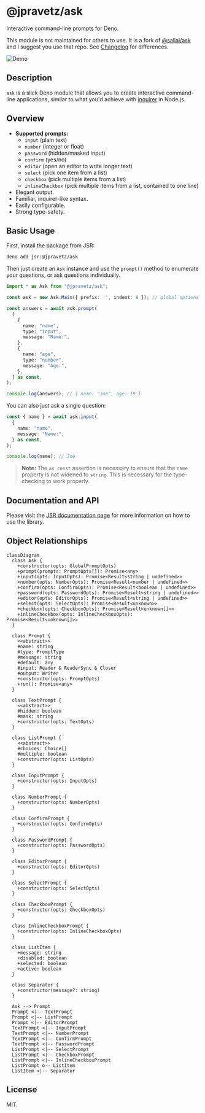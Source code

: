 # @jpravetz/ask

Interactive command-line prompts for Deno.

This module is not maintained for others to use. It is a fork of [@sallai/ask](https://github.com/jozsefsallai/ask) and I suggest you use that repo. See [Changelog](./CHANGELOG.md) for differences.

![Demo](.github/assets/demo.gif)

## Description

`ask` is a slick Deno module that allows you to create interactive command-line applications, similar to what you'd achieve with [inquirer](https://www.npmjs.com/package/inquirer) in Node.js.

## Overview

- **Supported prompts:**
  - `input` (plain text)
  - `number` (integer or float)
  - `password` (hidden/masked input)
  - `confirm` (yes/no)
  - `editor` (open an editor to write longer text)
  - `select` (pick one item from a list)
  - `checkbox` (pick multiple items from a list)
  - `inlineCheckbox` (pick multiple items from a list, contained to one line)
- Elegant output.
- Familiar, inquirer-like syntax.
- Easily configurable.
- Strong type-safety.

## Basic Usage

First, install the package from JSR:

```sh
deno add jsr:@jpravetz/ask
```

Then just create an `Ask` instance and use the `prompt()` method to enumerate
your questions, or ask questions individually.

```ts
import * as Ask from "@jpravetz/ask";

const ask = new Ask.Main({ prefix: '', indent: 8 }); // global options are also supported!

const answers = await ask.prompt(
  [
    {
      name: "name",
      type: "input",
      message: "Name:",
    },
    {
      name: "age",
      type: "number",
      message: "Age:",
    },
  ] as const,
);

console.log(answers); // { name: "Joe", age: 19 }
```

You can also just ask a single question:

```ts
const { name } = await ask.input(
  {
    name: "name",
    message: "Name:",
  } as const,
);

console.log(name); // Joe
```

> **Note:** The `as const` assertion is necessary to ensure that the `name`
> property is not widened to `string`. This is necessary for the type-checking
> to work properly.

## Documentation and API

Please visit the [JSR documentation page][docs] for more information on how to
use the library.

## Object Relationships

```mermaid
classDiagram
  class Ask {
    +constructor(opts: GlobalPromptOpts)
    +prompt(prompts: PromptOpts[]): Promise<any>
    +input(opts: InputOpts): Promise<Result<string | undefined>>
    +number(opts: NumberOpts): Promise<Result<number | undefined>>
    +confirm(opts: ConfirmOpts): Promise<Result<boolean | undefined>>
    +password(opts: PasswordOpts): Promise<Result<string | undefined>>
    +editor(opts: EditorOpts): Promise<Result<string | undefined>>
    +select(opts: SelectOpts): Promise<Result<unknown>>
    +checkbox(opts: CheckboxOpts): Promise<Result<unknown[]>>
    +inlineCheckbox(opts: InlineCheckboxOpts): Promise<Result<unknown[]>>
  }

  class Prompt {
    <<abstract>>
    #name: string
    #type: PromptType
    #message: string
    #default: any
    #input: Reader & ReaderSync & Closer
    #output: Writer
    +constructor(opts: PromptOpts)
    +run(): Promise<any>
  }

  class TextPrompt {
    <<abstract>>
    #hidden: boolean
    #mask: string
    +constructor(opts: TextOpts)
  }

  class ListPrompt {
    <<abstract>>
    #choices: Choice[]
    #multiple: boolean
    +constructor(opts: ListOpts)
  }

  class InputPrompt {
    +constructor(opts: InputOpts)
  }

  class NumberPrompt {
    +constructor(opts: NumberOpts)
  }

  class ConfirmPrompt {
    +constructor(opts: ConfirmOpts)
  }

  class PasswordPrompt {
    +constructor(opts: PasswordOpts)
  }

  class EditorPrompt {
    +constructor(opts: EditorOpts)
  }

  class SelectPrompt {
    +constructor(opts: SelectOpts)
  }

  class CheckboxPrompt {
    +constructor(opts: CheckboxOpts)
  }

  class InlineCheckboxPrompt {
    +constructor(opts: InlineCheckboxOpts)
  }

  class ListItem {
    +message: string
    +disabled: boolean
    +selected: boolean
    +active: boolean
  }

  class Separator {
    +constructor(message?: string)
  }

  Ask --> Prompt
  Prompt <|-- TextPrompt
  Prompt <|-- ListPrompt
  Prompt <|-- EditorPrompt
  TextPrompt <|-- InputPrompt
  TextPrompt <|-- NumberPrompt
  TextPrompt <|-- ConfirmPrompt
  TextPrompt <|-- PasswordPrompt
  ListPrompt <|-- SelectPrompt
  ListPrompt <|-- CheckboxPrompt
  ListPrompt <|-- InlineCheckboxPrompt
  ListPrompt o-- ListItem
  ListItem <|-- Separator
```

## License

MIT.

[docs]: https://jsr.io/@sallai/ask/doc